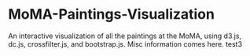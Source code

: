 # MoMA-Paintings-Visualization
An interactive visualization of all the paintings at the MoMA, using d3.js, dc.js, crossfilter.js, and bootstrap.js.
Misc information comes here.
test3
